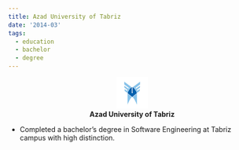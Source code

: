 ```yaml
---
title: Azad University of Tabriz
date: '2014-03'
tags:
  - education
  - bachelor
  - degree
---
```

<p align='center'>
  <img src='/assets/stories/azad.png' height='64' /><br />
  <b>Azad University of Tabriz</b>
</p>

* Completed a bachelor’s degree in Software Engineering at Tabriz campus with high
distinction.
